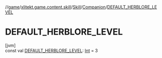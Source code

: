 //[game](../../../../index.md)/[xlitekt.game.content.skill](../../index.md)/[Skill](../index.md)/[Companion](index.md)/[DEFAULT_HERBLORE_LEVEL](-d-e-f-a-u-l-t_-h-e-r-b-l-o-r-e_-l-e-v-e-l.md)

# DEFAULT_HERBLORE_LEVEL

[jvm]\
const val [DEFAULT_HERBLORE_LEVEL](-d-e-f-a-u-l-t_-h-e-r-b-l-o-r-e_-l-e-v-e-l.md): [Int](https://kotlinlang.org/api/latest/jvm/stdlib/kotlin/-int/index.html) = 3
